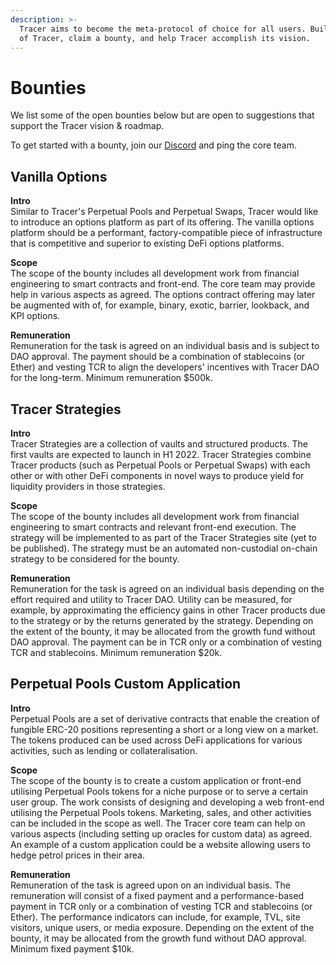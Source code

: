 ```yaml
---
description: >-
  Tracer aims to become the meta-protocol of choice for all users. Build on top
  of Tracer, claim a bounty, and help Tracer accomplish its vision.
---
```


# Bounties

We list some of the open bounties below but are open to suggestions that support the Tracer vision & roadmap.

To get started with a bounty, join our [Discord](https://discord.gg/TracerDAO) and ping the core team.

## Vanilla Options

**Intro**\
Similar to Tracer's Perpetual Pools and Perpetual Swaps, Tracer would like to introduce an options platform as part of its offering. The vanilla options platform should be a performant, factory-compatible piece of infrastructure that is competitive and superior to existing DeFi options platforms.

**Scope**\
The scope of the bounty includes all development work from financial engineering to smart contracts and front-end. The core team may provide help in various aspects as agreed. The  options contract offering may later be augmented with of, for example, binary, exotic, barrier, lookback, and KPI options.

**Remuneration**\
Remuneration for the task is agreed on an individual basis and is subject to DAO approval. The payment should be a combination of stablecoins (or Ether) and vesting TCR to align the developers' incentives with Tracer DAO for the long-term. Minimum remuneration $500k.

## Tracer Strategies

**Intro**\
Tracer Strategies are a collection of vaults and structured products. The first vaults are expected to launch in H1 2022. Tracer Strategies combine Tracer products (such as Perpetual Pools or Perpetual Swaps) with each other or with other DeFi components in novel ways to produce yield for liquidity providers in those strategies.&#x20;

**Scope**\
The scope of the bounty includes all development work from financial engineering to smart contracts and relevant front-end execution. The strategy will be implemented to as part of the Tracer Strategies site (yet to be published). The strategy must be an automated non-custodial on-chain strategy to be considered for the bounty.

**Remuneration**\
Remuneration for the task is agreed on an individual basis depending on the effort required and utility to Tracer DAO. Utility can be measured, for example, by approximating the efficiency gains in other Tracer products due to the strategy or by the returns generated by the strategy. Depending on the extent of the bounty, it may be allocated from the growth fund without DAO approval. The payment can be in TCR only or a combination of vesting TCR and stablecoins. Minimum remuneration $20k.

## Perpetual Pools Custom Application

**Intro**\
Perpetual Pools are a set of derivative contracts that enable the creation of fungible ERC-20 positions representing a short or a long view on a market. The tokens produced can be used across DeFi applications for various activities, such as lending or collateralisation.

**Scope**\
The scope of the bounty is to create a custom application or front-end utilising Perpetual Pools tokens for a niche purpose or to serve a certain user group. The work consists of designing and developing a web front-end utilising the Perpetual Pools tokens. Marketing, sales, and other activities can be included in the scope as well. The Tracer core team can help on various aspects (including setting up oracles for custom data) as agreed. An example of a custom application could be a website allowing users to hedge petrol prices in their area.

**Remuneration**\
Remuneration of the task is agreed upon on an individual basis. The remuneration will consist of a fixed payment and a performance-based payment in TCR only or a combination of vesting TCR and stablecoins (or Ether). The performance indicators can include, for example, TVL, site visitors, unique users, or media exposure. Depending on the extent of the bounty, it may be allocated from the growth fund without DAO approval. Minimum fixed payment $10k.
